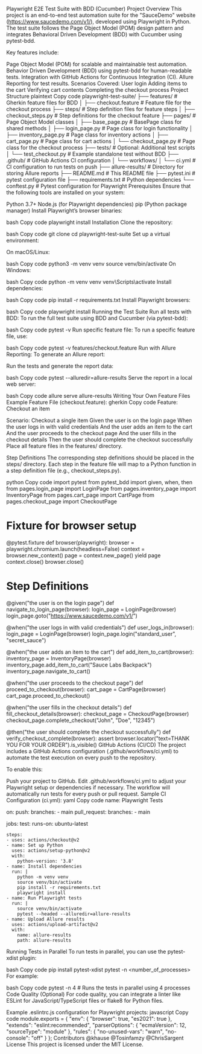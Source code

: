 Playwright E2E Test Suite with BDD (Cucumber)
Project Overview
This project is an end-to-end test automation suite for the "SauceDemo" website (https://www.saucedemo.com/v1/), developed using Playwright in Python. The test suite follows the Page Object Model (POM) design pattern and integrates Behavioral Driven Development (BDD) with Cucumber using pytest-bdd.

Key features include:

Page Object Model (POM) for scalable and maintainable test automation.
Behavior Driven Development (BDD) using pytest-bdd for human-readable tests.
Integration with GitHub Actions for Continuous Integration (CI).
Allure Reporting for test results.
Scenarios Covered:
User login
Adding items to the cart
Verifying cart contents
Completing the checkout process
Project Structure
plaintext
Copy code
playwright-test-suite/
├── features/                # Gherkin feature files for BDD
│   ├── checkout.feature      # Feature file for the checkout process
├── steps/                   # Step definition files for feature steps
│   ├── checkout_steps.py     # Step definitions for the checkout feature
├── pages/                   # Page Object Model classes
│   ├── base_page.py          # BasePage class for shared methods
│   ├── login_page.py         # Page class for login functionality
│   ├── inventory_page.py     # Page class for inventory actions
│   ├── cart_page.py          # Page class for cart actions
│   └── checkout_page.py      # Page class for the checkout process
├── tests/                   # Optional: Additional test scripts
│   └── test_checkout.py      # Example standalone test without BDD
├── .github/                 # GitHub Actions CI configuration
│   └── workflows/
│       └── ci.yml            # CI configuration to run tests on push
├── allure-results/           # Directory for storing Allure reports
├── README.md                 # This README file
├── pytest.ini                # pytest configuration file
├── requirements.txt          # Python dependencies
└── conftest.py               # Pytest configuration for Playwright
Prerequisites
Ensure that the following tools are installed on your system:

Python 3.7+
Node.js (for Playwright dependencies)
pip (Python package manager)
Install Playwright’s browser binaries:

bash
Copy code
playwright install
Installation
Clone the repository:

bash
Copy code
git clone <repository-url>
cd playwright-test-suite
Set up a virtual environment:

On macOS/Linux:

bash
Copy code
python3 -m venv venv
source venv/bin/activate
On Windows:

bash
Copy code
python -m venv venv
venv\Scripts\activate
Install dependencies:

bash
Copy code
pip install -r requirements.txt
Install Playwright browsers:

bash
Copy code
playwright install
Running the Test Suite
Run all tests with BDD:
To run the full test suite using BDD and Cucumber (via pytest-bdd):

bash
Copy code
pytest -v
Run specific feature file:
To run a specific feature file, use:

bash
Copy code
pytest -v features/checkout.feature
Run with Allure Reporting:
To generate an Allure report:

Run the tests and generate the report data:

bash
Copy code
pytest --alluredir=allure-results
Serve the report in a local web server:

bash
Copy code
allure serve allure-results
Writing Your Own Feature Files
Example Feature File (checkout.feature):
gherkin
Copy code
Feature: Checkout an item

  Scenario: Checkout a single item
    Given the user is on the login page
    When the user logs in with valid credentials
    And the user adds an item to the cart
    And the user proceeds to the checkout page
    And the user fills in the checkout details
    Then the user should complete the checkout successfully
Place all feature files in the features/ directory.

Step Definitions
The corresponding step definitions should be placed in the steps/ directory. Each step in the feature file will map to a Python function in a step definition file (e.g., checkout_steps.py).

python
Copy code
import pytest
from pytest_bdd import given, when, then
from pages.login_page import LoginPage
from pages.inventory_page import InventoryPage
from pages.cart_page import CartPage
from pages.checkout_page import CheckoutPage

# Fixture for browser setup
@pytest.fixture
def browser(playwright):
    browser = playwright.chromium.launch(headless=False)
    context = browser.new_context()
    page = context.new_page()
    yield page
    context.close()
    browser.close()

# Step Definitions
@given("the user is on the login page")
def navigate_to_login_page(browser):
    login_page = LoginPage(browser)
    login_page.goto("https://www.saucedemo.com/v1/")

@when("the user logs in with valid credentials")
def user_logs_in(browser):
    login_page = LoginPage(browser)
    login_page.login("standard_user", "secret_sauce")

@when("the user adds an item to the cart")
def add_item_to_cart(browser):
    inventory_page = InventoryPage(browser)
    inventory_page.add_item_to_cart("Sauce Labs Backpack")
    inventory_page.navigate_to_cart()

@when("the user proceeds to the checkout page")
def proceed_to_checkout(browser):
    cart_page = CartPage(browser)
    cart_page.proceed_to_checkout()

@when("the user fills in the checkout details")
def fill_checkout_details(browser):
    checkout_page = CheckoutPage(browser)
    checkout_page.complete_checkout("John", "Doe", "12345")

@then("the user should complete the checkout successfully")
def verify_checkout_complete(browser):
    assert browser.locator("text=THANK YOU FOR YOUR ORDER").is_visible()
GitHub Actions (CI/CD)
The project includes a GitHub Actions configuration (.github/workflows/ci.yml) to automate the test execution on every push to the repository.

To enable this:

Push your project to GitHub.
Edit .github/workflows/ci.yml to adjust your Playwright setup or dependencies if necessary.
The workflow will automatically run tests for every push or pull request.
Sample CI Configuration (ci.yml):
yaml
Copy code
name: Playwright Tests

on:
  push:
    branches:
      - main
  pull_request:
    branches:
      - main

jobs:
  test:
    runs-on: ubuntu-latest

    steps:
    - uses: actions/checkout@v2
    - name: Set up Python
      uses: actions/setup-python@v2
      with:
        python-version: '3.8'
    - name: Install dependencies
      run: |
        python -m venv venv
        source venv/bin/activate
        pip install -r requirements.txt
        playwright install
    - name: Run Playwright tests
      run: |
        source venv/bin/activate
        pytest --headed --alluredir=allure-results
    - name: Upload Allure results
      uses: actions/upload-artifact@v2
      with:
        name: allure-results
        path: allure-results
Running Tests in Parallel
To run tests in parallel, you can use the pytest-xdist plugin:

bash
Copy code
pip install pytest-xdist
pytest -n <number_of_processes>
For example:

bash
Copy code
pytest -n 4  # Runs the tests in parallel using 4 processes
Code Quality (Optional)
For code quality, you can integrate a linter like ESLint for JavaScript/TypeScript files or flake8 for Python files.

Example .eslintrc.js configuration for Playwright projects:
javascript
Copy code
module.exports = {
    "env": {
        "browser": true,
        "es2021": true
    },
    "extends": "eslint:recommended",
    "parserOptions": {
        "ecmaVersion": 12,
        "sourceType": "module"
    },
    "rules": {
        "no-unused-vars": "warn",
        "no-console": "off"
    }
};
Contributors
@khause
@Tosinfamzy
@ChrisSargent
License
This project is licensed under the MIT License.

